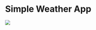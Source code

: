 # Simple Weather App

![](https://github.com/riskiilyas/Drawing-App/blob/master/static/ss.gif?raw=true)
